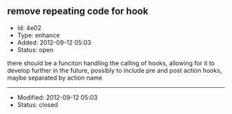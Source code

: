 ## remove repeating code for hook
+ Id: 4e02
+ Type: enhance
+ Added: 2012-09-12 05:03
+ Status: open

there should be a funciton handling the calling of hooks, allowing for it to develop further in the future, possibly to include pre and post action hooks, maybe separated by action name

---
+ Modified: 2012-09-12 05:03
+ Status: closed
